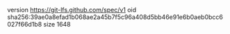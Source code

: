 version https://git-lfs.github.com/spec/v1
oid sha256:39ae0a8efad1b068ae2a45b7f5c96a408d5bb46e91e6b0aeb0bcc6027f66d1b8
size 1648
